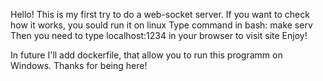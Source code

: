 Hello!
This is my first try to do a web-socket server.
If you want to check how it works, you sould run it on linux
Type command in bash:
make serv
Then you need to type localhost:1234 in your browser to visit site
Enjoy!

In future I'll add dockerfile, that allow you to run this programm on Windows.
Thanks for being here!